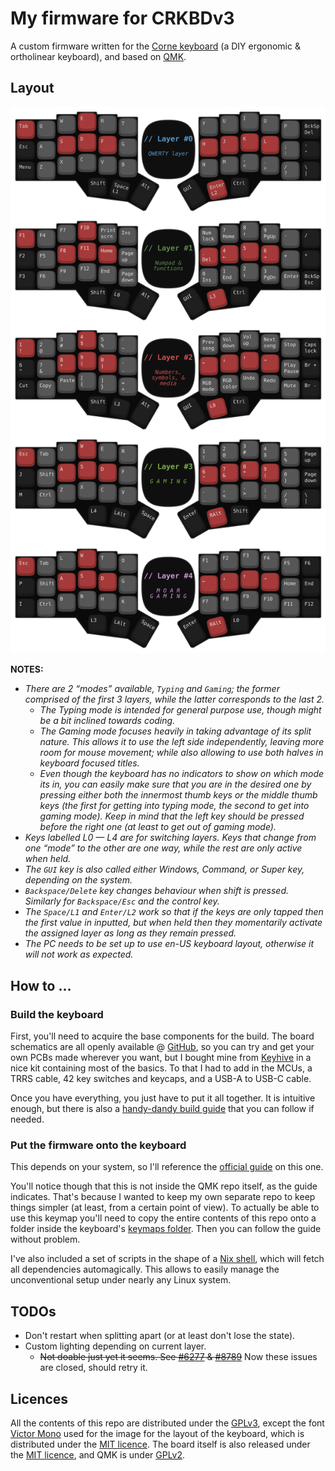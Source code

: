 # My firmware for CRKBDv3

A custom firmware written for the [Corne keyboard](https://github.com/foostan/crkbd/) (a DIY ergonomic &
ortholinear keyboard), and based on [QMK](https://github.com/qmk/qmk_firmware/).


## Layout

[![Keyboard layout per layer](./layout.svg)](./keymap.c)

**NOTES:**

 * *There are 2 “modes” available, `Typing` and `Gaming`; the former comprised of the first 3 layers, while the
    latter corresponds to the last 2.*
   * *The Typing mode is intended for general purpose use, though might be a bit inclined towards coding.*
   * *The Gaming mode focuses heavily in taking advantage of its split nature. This allows it to use the left
      side independently, leaving more room for mouse movement; while also allowing to use both halves in
      keyboard focused titles.*
   * *Even though the keyboard has no indicators to show on which mode its in, you can easily make sure that you
      are in the desired one by pressing either both the innermost thumb keys or the middle thumb keys (the first
      for getting into typing mode, the second to get into gaming mode). Keep in mind that the left key should be
      pressed before the right one (at least to get out of gaming mode).*
 * *Keys labelled L0 — L4 are for switching layers. Keys that change from one “mode” to the other are one way,
    while the rest are only active when held.*
 * *The `GUI` key is also called either Windows, Command, or Super key, depending on the system.*
 * *`Backspace/Delete` key changes behaviour when shift is pressed. Similarly for `Backspace/Esc` and the control
    key.*
 * *The `Space/L1` and `Enter/L2` work so that if the keys are only tapped then the first value in inputted, but
    when held then they momentarily activate the assigned layer as long as they remain pressed.*
* *The PC needs to be set up to use en-US keyboard layout, otherwise it will not work as expected.*


## How to …

### Build the keyboard

First, you'll need to acquire the base components for the build. The board schematics are all openly available @
[GitHub](https://github.com/foostan/crkbd/), so you can try and get your own PCBs made wherever you want, but I
bought mine from [Keyhive](https://keyhive.xyz/corne) in a nice kit containing most of the basics. To that I had
to add in the MCUs, a TRRS cable, 42 key switches and keycaps, and a USB-A to USB-C cable.

Once you have everything, you just have to put it all together. It is intuitive enough, but there is also a
[handy-dandy build guide](https://github.com/foostan/crkbd/blob/master/corne-cherry/doc/v3/buildguide_en.md) that
you can follow if needed.

### Put the firmware onto the keyboard

This depends on your system, so I'll reference the [official guide](https://docs.qmk.fm/#/newbs) on this one.

You'll notice though that this is not inside the QMK repo itself, as the guide indicates. That's because I wanted
to keep my own separate repo to keep things simpler (at least, from a certain point of view). To actually be able
to use this keymap you'll need to copy the entire contents of this repo onto a folder inside the keyboard's
[keymaps folder](https://github.com/qmk/qmk_firmware/tree/master/keyboards/crkbd/keymaps/). Then you can follow
the guide without problem.

I've also included a set of scripts in the shape of a [Nix shell](./shell.nix), which will fetch all dependencies
automagically. This allows to easily manage the unconventional setup under nearly any Linux system.


## TODOs

 * Don't restart when splitting apart (or at least don't lose the state).
 * Custom lighting depending on current layer.
   * ~~Not doable just yet it seems. See [#6277](https://github.com/qmk/qmk_firmware/issues/6277) &
     [#8789](https://github.com/qmk/qmk_firmware/issues/8789)~~ Now these issues are closed, should retry it.


## Licences

All the contents of this repo are distributed under the [GPLv3](./LICENSE), except the font
[Victor Mono](https://rubjo.github.io/victor-mono/) used for the image for the layout of the keyboard, which is
distributed under the [MIT licence](https://github.com/rubjo/victor-mono/blob/master/LICENSE). The board itself
is also released under the [MIT licence](https://github.com/foostan/crkbd/blob/main/LICENSE), and QMK is under
[GPLv2](https://github.com/qmk/qmk_firmware/blob/master/LICENSE).
